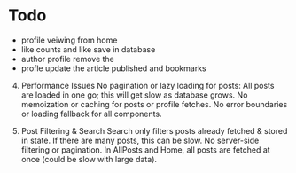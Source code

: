 # Todo

- profile veiwing from home 
- like counts and like save in database 
- author profile remove the 
- profle update the article published and bookmarks 

4. Performance Issues
No pagination or lazy loading for posts:
All posts are loaded in one go; this will get slow as database grows.
No memoization or caching for posts or profile fetches.
No error boundaries or loading fallback for all components.

2. Post Filtering & Search
Search only filters posts already fetched & stored in state.
If there are many posts, this can be slow.
No server-side filtering or pagination.
In AllPosts and Home, all posts are fetched at once (could be slow with large data).